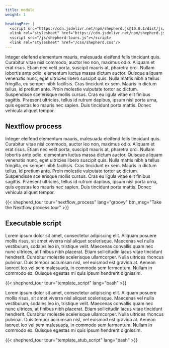 ```yaml
---
title: module
weight: 1

headingPre: |
  <script src="https://cdn.jsdelivr.net/npm/shepherd.js@10.0.1/dist/js/shepherd.min.js"></script>
  <link rel="stylesheet" href="https://cdn.jsdelivr.net/npm/shepherd.js@10.0.1/dist/css/shepherd.css"/>
  <script src="/js/shepherd-tours.js"></script>
  <link rel="stylesheet" href="/css/shepherd.css"/>
---
```


Integer eleifend elementum mauris, malesuada eleifend felis tincidunt quis. Curabitur vitae nisl commodo, auctor leo non, maximus odio. Aliquam et erat risus. Etiam nec velit porta, suscipit mauris at, pharetra orci. Nullam lobortis ante odio, elementum luctus massa dictum auctor. Quisque aliquam venenatis nunc, eget ultricies libero suscipit quis. Nulla mattis nibh a tellus fringilla, eu semper nibh facilisis. Cras tincidunt ex sem. Mauris in dictum tellus, id pretium ante. Proin molestie vulputate tortor ac dictum. Suspendisse scelerisque mollis cursus. Cras eu ligula vitae elit finibus sagittis. Praesent ultricies, tellus id rutrum dapibus, ipsum nisl porta urna, quis egestas leo mauris nec sapien. Duis tincidunt porta mattis. Donec vehicula aliquet tempor.

## Nextflow process

Integer eleifend elementum mauris, malesuada eleifend felis tincidunt quis. Curabitur vitae nisl commodo, auctor leo non, maximus odio. Aliquam et erat risus. Etiam nec velit porta, suscipit mauris at, pharetra orci. Nullam lobortis ante odio, elementum luctus massa dictum auctor. Quisque aliquam venenatis nunc, eget ultricies libero suscipit quis. Nulla mattis nibh a tellus fringilla, eu semper nibh facilisis. Cras tincidunt ex sem. Mauris in dictum tellus, id pretium ante. Proin molestie vulputate tortor ac dictum. Suspendisse scelerisque mollis cursus. Cras eu ligula vitae elit finibus sagittis. Praesent ultricies, tellus id rutrum dapibus, ipsum nisl porta urna, quis egestas leo mauris nec sapien. Duis tincidunt porta mattis. Donec vehicula aliquet tempor.

{{< shepherd_tour tour="nextflow_process" lang="groovy" btn_msg="Take the Nextflow process tour" >}}

## Executable script

Lorem ipsum dolor sit amet, consectetur adipiscing elit. Aliquam posuere mollis risus, sit amet viverra nisl aliquet scelerisque. Maecenas vel nulla vestibulum, sodales leo in, tristique velit. Maecenas convallis quam nec nunc ultrices, at finibus nibh placerat. Etiam sollicitudin lacus vitae tincidunt hendrerit. Curabitur molestie scelerisque ullamcorper. Nulla ultrices rhoncus pulvinar. Duis tempor accumsan nisl, vel euismod est gravida at. Aenean laoreet leo vel sem malesuada, in commodo sem fermentum. Nullam in commodo ex. Quisque egestas mi quis ipsum hendrerit dignissim.

{{< shepherd_tour tour="template_script" lang="bash" >}}

Lorem ipsum dolor sit amet, consectetur adipiscing elit. Aliquam posuere mollis risus, sit amet viverra nisl aliquet scelerisque. Maecenas vel nulla vestibulum, sodales leo in, tristique velit. Maecenas convallis quam nec nunc ultrices, at finibus nibh placerat. Etiam sollicitudin lacus vitae tincidunt hendrerit. Curabitur molestie scelerisque ullamcorper. Nulla ultrices rhoncus pulvinar. Duis tempor accumsan nisl, vel euismod est gravida at. Aenean laoreet leo vel sem malesuada, in commodo sem fermentum. Nullam in commodo ex. Quisque egestas mi quis ipsum hendrerit dignissim.

{{< shepherd_tour tour="template_stub_script" lang="bash" >}}
